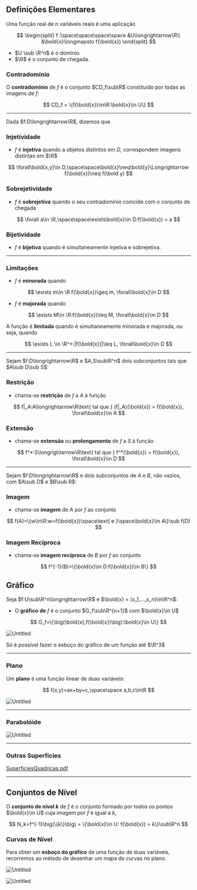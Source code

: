 ## Definições Elementares

Uma função real de $n$ variáveis reais é uma aplicação

$$
\begin{split}
f :\space\space\space\space &U\longrightarrow\R\\
&\bold{x}\longmapsto f(\bold{x})
\end{split}
$$

- $U \sub \R^n$ é o domínio.
- $\R$ é o conjunto de chegada.

### Contradomínio

O **contradomínio** de $f$ é o conjunto $CD_f\sub\R$ constituído por todas as imagens de $f$:

$$
CD_f = \{f(\bold{x})\in\R:\bold{x}\in U\}
$$

---

Dada $f:D\longrightarrow\R$, dizemos que

### Injetividade

- $f$ é **injetiva** quando a objetos distintos em $D$, correspondem imagens distintas em $\R$

$$
\forall\bold{x,y}\in D,\space\space\bold{x}\neq\bold{y}\Longrightarrow f(\bold{x})\neq f(\bold y)
$$

### Sobrejetividade

- $f$ é **sobrejetiva** quando o seu contradomínio coincide com o conjunto de chegada

$$
\forall a\in \R,\space\space\exists\bold{x}\in D:f(\bold{x}) = a
$$

### Bijetividade

- $f$ é **bijetiva** quando é simultaneamente injetiva e sobrejetiva.

---

### Limitações

- $f$ é **minorada** quando

$$
\exists m\in \R:f(\bold{x})\geq m, \forall\bold{x}\in D
$$

- $f$ é **majorada** quando

$$
\exists M\in \R:f(\bold{x})\leq M, \forall\bold{x}\in D
$$

A função é **limitada** quando é simultaneamente minorada e majorada, ou seja, quando

$$
\exists L \in \R^+:|f(\bold{x})|\leq L, \forall\bold{x}\in D
$$

---

Sejam $f:D\longrightarrow\R$ e $A,S\sub\R^n$ dois subconjuntos tais que $A\sub D\sub S$:

### Restrição

- chama-se **restrição** de $f$ a $A$ à função

$$
f|_A:A\longrightarrow\R\text{ tal que } (f|_A)(\bold{x}) = f(\bold{x}), \forall\bold{x}\in A
$$

### Extensão

- chama-se **extensão** ou **prolongamento** de $f$ a $S$ à função

$$
f^*:S\longrightarrow\R\text{ tal que } f^*(\bold{x}) = f(\bold{x}), \forall\bold{x}\in D
$$

---

Sejam $f:D\longrightarrow\R$ e dois subconjuntos de $A$ e $B$, não vazios, com $A\sub D$ e $B\sub R$:

### Imagem

- chama-se **imagem** de $A$ por $f$ ao conjunto

$$
f(A)=\{w\in\R:w=f(\bold{x})\space\text{ e }\space\bold{x}\in A\}\sub f(D)
$$

### Imagem Recíproca

- chama-se **imagem recíproca** de $B$ por $f$ ao conjunto

$$
f^{-1}(B)=\{\bold{x}\in D:f(\bold{x})\in B\}
$$

## Gráfico

Seja $f:U\sub\R^n\longrightarrow\R$ e $\bold{x} = (x_1,…,x_n)\in\R^n$:

- O **gráfico** **de** $f$ é o conjunto $G_f\sub\R^{n+1}$ com $\bold{x}\in U$

$$
G_f=\{\big(\bold{x},f(\bold{x})\big):\bold{x}\in U\}
$$

![Untitled](Aula%202%20a97b49656ad14193a5e42f2e60aaec79/Untitled.png)

Só é possível fazer o esboço do gráfico de um função até $\R^3$

---

### Plano

Um **plano** é uma função linear de duas variáveis:

$$
f(x,y)=ax+by+c,\space\space a,b,c\in\R
$$

![Untitled](Aula%202%20a97b49656ad14193a5e42f2e60aaec79/Untitled%201.png)

---

### Parabolóide

![Untitled](Aula%202%20a97b49656ad14193a5e42f2e60aaec79/Untitled%202.png)

---

### Outras Superfícies

[SuperficiesQuadricas.pdf](Aula%202%20a97b49656ad14193a5e42f2e60aaec79/SuperficiesQuadricas.pdf)

---

## Conjuntos de Nível

O **conjunto de nível $k$** de $f$ é o conjunto formado por todos os pontos $\bold{x}\in U$ cuja imagem por $f$ é igual a $k$,

$$
N_k=f^{-1}\big(\{k\}\big) = \{\bold{x}\in U: f(\bold{x}) = k\}\sub\R^n
$$

### Curvas de Nível

Para obter um **esboço do gráfico** de uma função de duas variáveis, recorremos ao método de desenhar um mapa de curvas no plano.

![Untitled](Aula%202%20a97b49656ad14193a5e42f2e60aaec79/Untitled%203.png)

![Untitled](Aula%202%20a97b49656ad14193a5e42f2e60aaec79/Untitled%204.png)
